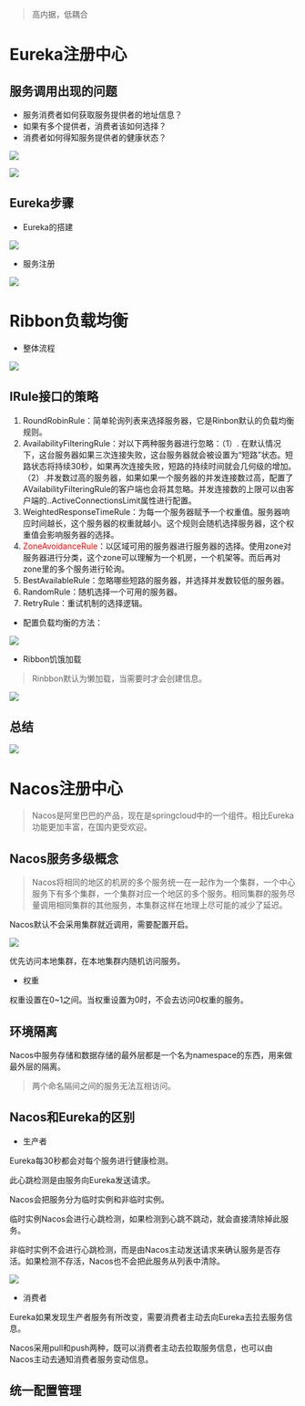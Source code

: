 > 高内据，低耦合

# Eureka注册中心

## 服务调用出现的问题

- 服务消费者如何获取服务提供者的地址信息？
- 如果有多个提供者，消费者该如何选择？
- 消费者如何得知服务提供者的健康状态？



![](https://files.catbox.moe/6u23v0.png)



![](https://i.loli.net/2021/09/13/HxGozhLEkCmOIdR.png)



## Eureka步骤

- Eureka的搭建

![](https://i.loli.net/2021/09/13/lEWqJ3bXQMoe6Ot.png)



- 服务注册

 ![](https://i.loli.net/2021/09/13/NqiCh978pdXIkQU.png)



# Ribbon负载均衡

- 整体流程

![](https://i.loli.net/2021/09/13/dUHt74hZoxCBKvq.png)



##  IRule接口的策略

1. RoundRobinRule：简单轮询列表来选择服务器，它是Rinbon默认的负载均衡规则。
2. AvailabilityFilteringRule：对以下两种服务器进行忽略：（1）. 在默认情况下，这台服务器如果三次连接失败，这台服务器就会被设置为“短路”状态。短路状态将持续30秒，如果再次连接失败，短路的持续时间就会几何级的增加。（2）.并发数过高的服务器，如果如果一个服务器的并发连接数过高，配置了AVailabilityFilteringRule的客户端也会将其忽略。并发连接数的上限可以由客户端的<clientName>.<clientConfigNameSpace>.ActiveConnectionsLimit属性进行配置。
3. WeightedResponseTimeRule：为每一个服务器赋予一个权重值。服务器响应时间越长，这个服务器的权重就越小。这个规则会随机选择服务器，这个权重值会影响服务器的选择。
4. <font color="red">  ZoneAvoidanceRule</font>：以区域可用的服务器进行服务器的选择。使用zone对服务器进行分类，这个zone可以理解为一个机房，一个机架等。而后再对 zone里的多个服务进行轮询。
5. BestAvailableRule：忽略哪些短路的服务器，并选择并发数较低的服务器。
6. RandomRule：随机选择一个可用的服务器。
7. RetryRule：重试机制的选择逻辑。



- 配置负载均衡的方法：

![](https://i.loli.net/2021/09/14/DfgvCZ2GWR4Eqpc.png)



- Ribbon饥饿加载

> Rinbbon默认为懒加载，当需要时才会创建信息。

![](https://i.loli.net/2021/09/14/l5UMncZFiQvVJw4.png)



## 总结

![](https://i.loli.net/2021/09/14/h5XeUkC3EStzTuj.png)



# Nacos注册中心

> Nacos是阿里巴巴的产品，现在是springcloud中的一个组件。相比Eureka功能更加丰富，在国内更受欢迎。

 

## Nacos服务多级概念

> Nacos将相同的地区的机房的多个服务统一在一起作为一个集群，一个中心服务下有多个集群，一个集群对应一个地区的多个服务。相同集群的服务尽量调用相同集群的其他服务，本集群这样在地理上尽可能的减少了延迟。



Nacos默认不会采用集群就近调用，需要配置开启。

![](https://i.loli.net/2021/09/15/XxZbBQhEesg7CmJ.png)

优先访问本地集群，在本地集群内随机访问服务。



- 权重

权重设置在0~1之间。当权重设置为0时，不会去访问0权重的服务。

## 环境隔离

Nacos中服务存储和数据存储的最外层都是一个名为namespace的东西，用来做最外层的隔离。

>  两个命名隔间之间的服务无法互相访问。



## Nacos和Eureka的区别



- 生产者

Eureka每30秒都会对每个服务进行健康检测。

此心跳检测是由服务向Eureka发送请求。

Nacos会把服务分为临时实例和非临时实例。

临时实例Nacos会进行心跳检测，如果检测到心跳不跳动，就会直接清除掉此服务。

非临时实例不会进行心跳检测，而是由Nacos主动发送请求来确认服务是否存活。如果检测不存活，Nacos也不会把此服务从列表中清除。

![](https://i.loli.net/2021/09/15/L3HnvsjkaQN1B4g.png)



- 消费者

Eureka如果发现生产者服务有所改变，需要消费者主动去向Eureka去拉去服务信息。

Nacos采用pull和push两种，既可以消费者主动去拉取服务信息，也可以由Nacos主动去通知消费者服务变动信息。



## 统一配置管理
